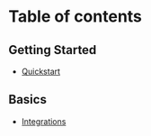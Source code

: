 # Table of contents

## Getting Started

* [Quickstart](README.md)

## Basics

* [Integrations](basics/integrations.md)
